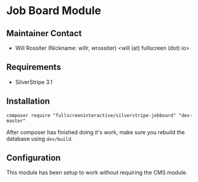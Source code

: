 # Job Board Module

## Maintainer Contact

 * Will Rossiter (Nickname: willr, wrossiter) 
   <will (at) fullscreen (dot) io>
	
## Requirements 

 * SilverStripe 3.1

## Installation

```
composer require "fullscreeninteractive/silverstripe-jobboard" "dev-master"
```

After composer has finished doing it's work, make sure you rebuild the database
using `dev/build`.

## Configuration

This module has been setup to work without requiring the CMS module. 